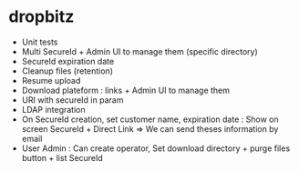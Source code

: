 dropbitz
========

- Unit tests
- Multi SecureId + Admin UI to manage them (specific directory)
- SecureId expiration date
- Cleanup files (retention)
- Resume upload
- Download plateform : links + Admin UI to manage them
- URI with secureId in param
- LDAP integration
- On SecureId creation, set customer name, expiration date : Show on screen SecureId + Direct Link => We can send theses information by email
- User Admin : Can create operator, Set download directory + purge files button + list SecureId
